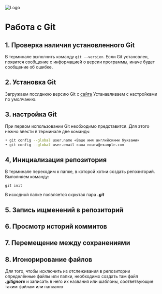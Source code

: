 ![Logo](Git-Logo-2Color.png)
# Работа с Git
## 1. Проверка наличия установленного Git
В терминале выполнить команду `git --version`. Если Git установлен, появится сообщение с информацией о версии программы, иначе будет сообщение об ошибке.

## 2. Установка Git
Загружаем послднюю версию Git с [сайта](https://git-scm.com/download) 
Устанавливаем с настройками по умолчанию.
## 3. настройка Git 
При первом использовании Git необходимо представится. Для этого нежно ввести в терминале две команды 
```Bash
• git config --global user.name «Ваше имя английскими буквами»
• git config --global user.email ваша почта@example.com
```

## 4, Инициализация репозитория
В терминале переходим к папке, в которой хотии создать репозиторий. Выполняем команду: 
```
git init
```
В исходной папке появляется скрытая пара ***.git***

## 5. Запись ищменений в репозиторий
## 6. Просмотр историй коммитов 
## 7. Перемещение между сохранениями


## 8. Игонорирование файлов
Для того, чтобы исключить из отслеживания в репозитории определённые файлы или папки, необходимо создать там файл ***.gitignore*** и записать в него их названия или шаблоны, соответвующие таким файлам или папкамю

